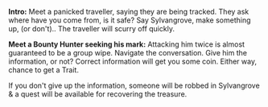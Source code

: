 **Intro:**
Meet a panicked traveller, saying they are being tracked.
They ask where have you come from, is it safe?
Say Sylvangrove, make something up, (or don't)..
The traveller will scurry off quickly.

**Meet a Bounty Hunter seeking his mark:**
Attacking him twice is almost guaranteed to be a group wipe.
Navigate the conversation.
Give him the information, or not?
Correct information will get you some coin.
Either way, chance to get a Trait.

If you don't give up the information, someone will be robbed in Sylvangrove & a quest will be available for recovering the treasure.